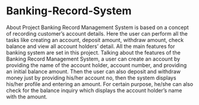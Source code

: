 # Banking-Record-System
About Project Banking Record Management System is based on a concept of recording customer’s account details. Here the user can perform all the tasks like creating an account, deposit amount, withdraw amount, check balance and view all account holders’ detail. All the main features for banking system are set in this project.  Talking about the features of the Banking Record Management System, a user can create an account by providing the name of the account holder, account number, and providing an initial balance amount. Then the user can also deposit and withdraw money just by providing his/her account no, then the system displays his/her profile and entering an amount. For certain purpose, he/she can also check for the balance inquiry which displays the account holder’s name with the amount.
